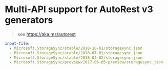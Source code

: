 # Multi-API support for AutoRest v3 generators

> see https://aka.ms/autorest

``` yaml $(enable-multi-api)
input-file:
  - Microsoft.StorageSync/stable/2018-10-01/storagesync.json
  - Microsoft.StorageSync/stable/2018-07-01/storagesync.json
  - Microsoft.StorageSync/stable/2018-04-02/storagesync.json
  - Microsoft.StorageSync/preview/2017-06-05-preview/storagesync.json
```
